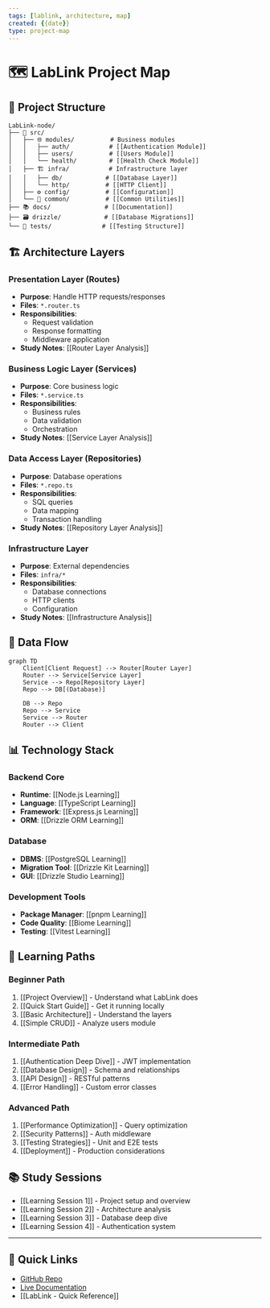 ```yaml
---
tags: [lablink, architecture, map]
created: {{date}}
type: project-map
---
```


# 🗺️ LabLink Project Map

## 📁 Project Structure
```
LabLink-node/
├── 📄 src/
│   ├── 🌐 modules/          # Business modules
│   │   ├── auth/           # [[Authentication Module]]
│   │   ├── users/          # [[Users Module]]
│   │   └── health/         # [[Health Check Module]]
│   ├── 🏗️ infra/           # Infrastructure layer
│   │   ├── db/            # [[Database Layer]]
│   │   └── http/          # [[HTTP Client]]
│   ├── ⚙️ config/          # [[Configuration]]
│   └── 🔧 common/          # [[Common Utilities]]
├── 📚 docs/               # [[Documentation]]
├── 🗃️ drizzle/            # [[Database Migrations]]
└── 🧪 tests/              # [[Testing Structure]]
```

## 🏗️ Architecture Layers

### Presentation Layer (Routes)
- **Purpose**: Handle HTTP requests/responses
- **Files**: `*.router.ts`
- **Responsibilities**:
  - Request validation
  - Response formatting
  - Middleware application
- **Study Notes**: [[Router Layer Analysis]]

### Business Logic Layer (Services)
- **Purpose**: Core business logic
- **Files**: `*.service.ts`
- **Responsibilities**:
  - Business rules
  - Data validation
  - Orchestration
- **Study Notes**: [[Service Layer Analysis]]

### Data Access Layer (Repositories)
- **Purpose**: Database operations
- **Files**: `*.repo.ts`
- **Responsibilities**:
  - SQL queries
  - Data mapping
  - Transaction handling
- **Study Notes**: [[Repository Layer Analysis]]

### Infrastructure Layer
- **Purpose**: External dependencies
- **Files**: `infra/*`
- **Responsibilities**:
  - Database connections
  - HTTP clients
  - Configuration
- **Study Notes**: [[Infrastructure Analysis]]

## 🔄 Data Flow

```mermaid
graph TD
    Client[Client Request] --> Router[Router Layer]
    Router --> Service[Service Layer]
    Service --> Repo[Repository Layer]
    Repo --> DB[(Database)]

    DB --> Repo
    Repo --> Service
    Service --> Router
    Router --> Client
```

## 📊 Technology Stack

### Backend Core
- **Runtime**: [[Node.js Learning]]
- **Language**: [[TypeScript Learning]]
- **Framework**: [[Express.js Learning]]
- **ORM**: [[Drizzle ORM Learning]]

### Database
- **DBMS**: [[PostgreSQL Learning]]
- **Migration Tool**: [[Drizzle Kit Learning]]
- **GUI**: [[Drizzle Studio Learning]]

### Development Tools
- **Package Manager**: [[pnpm Learning]]
- **Code Quality**: [[Biome Learning]]
- **Testing**: [[Vitest Learning]]

## 🎯 Learning Paths

### Beginner Path
1. [[Project Overview]] - Understand what LabLink does
2. [[Quick Start Guide]] - Get it running locally
3. [[Basic Architecture]] - Understand the layers
4. [[Simple CRUD]] - Analyze users module

### Intermediate Path
1. [[Authentication Deep Dive]] - JWT implementation
2. [[Database Design]] - Schema and relationships
3. [[API Design]] - RESTful patterns
4. [[Error Handling]] - Custom error classes

### Advanced Path
1. [[Performance Optimization]] - Query optimization
2. [[Security Patterns]] - Auth middleware
3. [[Testing Strategies]] - Unit and E2E tests
4. [[Deployment]] - Production considerations

## 📚 Study Sessions
- [[Learning Session 1]] - Project setup and overview
- [[Learning Session 2]] - Architecture analysis
- [[Learning Session 3]] - Database deep dive
- [[Learning Session 4]] - Authentication system

---
## 🔗 Quick Links
- [GitHub Repo](https://github.com/Anieto86/LabLink-node)
- [Live Documentation](https://anieto86.github.io/LabLink-node/)
- [[LabLink - Quick Reference]]
